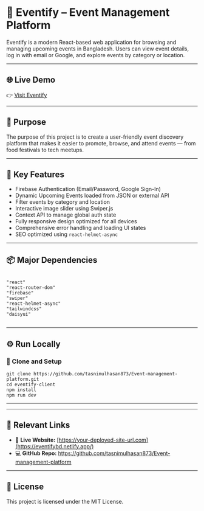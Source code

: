 <!DOCTYPE html>
<html lang="en">
<head>
  <meta charset="UTF-8" />

  <meta name="viewport" content="width=device-width, initial-scale=1.0">
  <meta name="description" content="Modern React-based event discovery and management platform in Bangladesh.">
</head>
<body>
  <h1>🎉 Eventify – Event Management Platform</h1>

  <p>Eventify is a modern React-based web application for browsing and managing upcoming events in Bangladesh. Users can view event details, log in with email or Google, and explore events by category or location.</p>

  <hr />

  <h2>🌐 Live Demo</h2>
  <p>👉 <a href="(https://eventifybd.netlify.app/)" target="_blank" rel="noopener noreferrer">Visit Eventify</a></p>

  <hr />

  <h2>🎯 Purpose</h2>
  <p>The purpose of this project is to create a user-friendly event discovery platform that makes it easier to promote, browse, and attend events — from food festivals to tech meetups.</p>

  <hr />

  <h2>🚀 Key Features</h2>
  <ul>
    <li> Firebase Authentication (Email/Password, Google Sign-In)</li>
    <li> Dynamic Upcoming Events loaded from JSON or external API</li>
    <li> Filter events by category and location</li>
    <li> Interactive image slider using Swiper.js</li>
    <li> Context API to manage global auth state</li>
    <li> Fully responsive design optimized for all devices</li>
    <li> Comprehensive error handling and loading UI states</li>
    <li> SEO optimized using <code>react-helmet-async</code></li>
  </ul>

  <hr />

  <h2>📦 Major Dependencies</h2>
  <pre><code>
"react"
"react-router-dom"
"firebase"
"swiper"
"react-helmet-async"
"tailwindcss"
"daisyui"
  </code></pre>

  <hr />

  <h2>⚙️ Run Locally</h2>
  <h3>📁 Clone and Setup</h3>
<pre><code>git clone https://github.com/tasnimulhasan873/Event-management-platform.git
cd eventify-client
npm install
npm run dev
</code></pre>

  <hr />

  
  <hr />

  <h2>🔗 Relevant Links</h2>
  <ul>
    <li>🔴 <strong>Live Website:</strong> <a href="(https://eventifybd.netlify.app/)" target="_blank" rel="noopener noreferrer">[https://your-deployed-site-url.com](https://eventifybd.netlify.app/)</a></li>
    <li>💻 <strong>GitHub Repo:</strong> <a href="https://github.com/tasnimulhasan873/Event-management-platform" target="_blank" rel="noopener noreferrer">https://github.com/tasnimulhasan873/Event-management-platform</a></li>
  </ul>

  <hr />

  <h2>📜 License</h2>
  <p>This project is licensed under the MIT License.</p>
</body>
</html>
